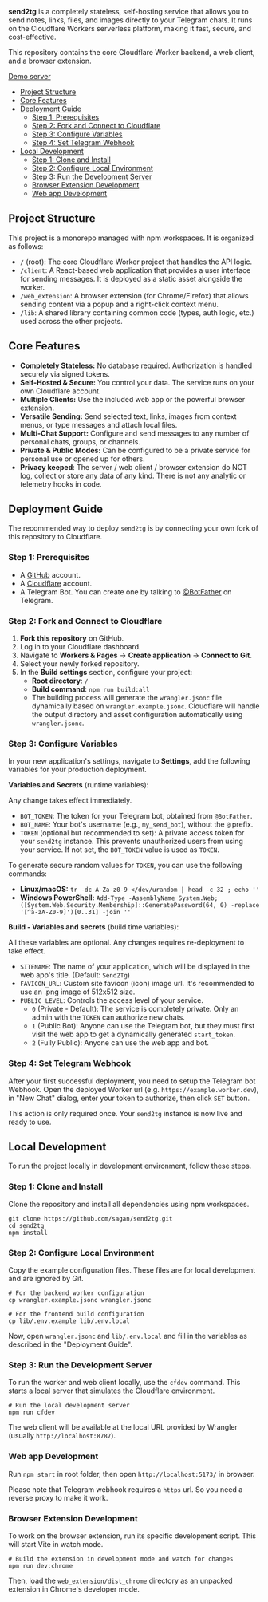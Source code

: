 **send2tg** is a completely stateless, self-hosting service that allows you to send notes, links, files, and images directly to your Telegram chats. It runs on the Cloudflare Workers serverless platform, making it fast, secure, and cost-effective.

This repository contains the core Cloudflare Worker backend, a web client, and a browser extension.

[Demo server](https://send2tg.sagan.me/)

- [Project Structure](#project-structure)
- [Core Features](#core-features)
- [Deployment Guide](#deployment-guide)
	- [Step 1: Prerequisites](#step-1-prerequisites)
	- [Step 2: Fork and Connect to Cloudflare](#step-2-fork-and-connect-to-cloudflare)
	- [Step 3: Configure Variables](#step-3-configure-variables)
	- [Step 4: Set Telegram Webhook](#step-4-set-telegram-webhook)
- [Local Development](#local-development)
	- [Step 1: Clone and Install](#step-1-clone-and-install)
	- [Step 2: Configure Local Environment](#step-2-configure-local-environment)
	- [Step 3: Run the Development Server](#step-3-run-the-development-server)
	- [Browser Extension Development](#browser-extension-development)
	- [Web app Development](#web-app-development)


## Project Structure

This project is a monorepo managed with npm workspaces. It is organized as follows:

- `/` (root): The core Cloudflare Worker project that handles the API logic.
- `/client`: A React-based web application that provides a user interface for sending messages. It is deployed as a static asset alongside the worker.
- `/web_extension`: A browser extension (for Chrome/Firefox) that allows sending content via a popup and a right-click context menu.
- `/lib`: A shared library containing common code (types, auth logic, etc.) used across the other projects.

## Core Features

- **Completely Stateless:** No database required. Authorization is handled securely via signed tokens.
- **Self-Hosted & Secure:** You control your data. The service runs on your own Cloudflare account.
- **Multiple Clients:** Use the included web app or the powerful browser extension.
- **Versatile Sending:** Send selected text, links, images from context menus, or type messages and attach local files.
- **Multi-Chat Support:** Configure and send messages to any number of personal chats, groups, or channels.
- **Private & Public Modes:** Can be configured to be a private service for personal use or opened up for others.
- **Privacy keeped**: The server / web client / browser extension do NOT log, collect or store any data of any kind. There is not any analytic or telemetry hooks in code.

## Deployment Guide

The recommended way to deploy `send2tg` is by connecting your own fork of this repository to Cloudflare.

### Step 1: Prerequisites

- A [GitHub](https://github.com/) account.
- A [Cloudflare](https://www.cloudflare.com/) account.
- A Telegram Bot. You can create one by talking to [@BotFather](https://t.me/BotFather) on Telegram.

### Step 2: Fork and Connect to Cloudflare

1. **Fork this repository** on GitHub.
2. Log in to your Cloudflare dashboard.
3. Navigate to **Workers & Pages** -> **Create application** -> **Connect to Git**.
4. Select your newly forked repository.
5. In the **Build settings** section, configure your project:
    - **Root directory**: `/`
    - **Build command**: `npm run build:all`
    - The building process will generate the `wrangler.jsonc` file dynamically based on `wrangler.example.jsonc`. Cloudflare will handle the output directory and asset configuration automatically using `wrangler.jsonc`.

### Step 3: Configure Variables

In your new application's settings, navigate to **Settings**, add the following variables for your production deployment.

**Variables and Secrets** (runtime variables):

Any change takes effect immediately.

- `BOT_TOKEN`: The token for your Telegram bot, obtained from `@BotFather`.
- `BOT_NAME`: Your bot's username (e.g., `my_send_bot`), without the `@` prefix.
- `TOKEN` (optional but recommended to set): A private access token for your `send2tg` instance. This prevents unauthorized users from using your service. If not set, the `BOT_TOKEN` value is used as `TOKEN`.

To generate secure random values for `TOKEN`, you can use the following commands:

- **Linux/macOS:** `tr -dc A-Za-z0-9 </dev/urandom | head -c 32 ; echo ''`
- **Windows PowerShell:** `Add-Type -AssemblyName System.Web; ([System.Web.Security.Membership]::GeneratePassword(64, 0) -replace '[^a-zA-Z0-9]')[0..31] -join ''`

**Build - Variables and secrets** (build time variables):

All these variables are optional. Any changes requires re-deployment to take effect.

- `SITENAME`: The name of your application, which will be displayed in the web app's title. (Default: `Send2Tg`)
- `FAVICON_URL`: Custom site favicon (icon) image url. It's recommended to use an .png image of 512x512 size.
- `PUBLIC_LEVEL`: Controls the access level of your service.
    - `0` (Private - Default): The service is completely private. Only an admin with the `TOKEN` can authorize new chats.
    - `1` (Public Bot): Anyone can use the Telegram bot, but they must first visit the web app to get a dynamically generated `start_token`.
    - `2` (Fully Public): Anyone can use the web app and bot.

### Step 4: Set Telegram Webhook

After your first successful deployment, you need to setup the Telegram bot Webhook. Open the deployed Worker url (e.g. `https://example.worker.dev`), in "New Chat" dialog, enter your token to authorize, then click `SET` button.

This action is only required once. Your `send2tg` instance is now live and ready to use.

## Local Development

To run the project locally in development environment, follow these steps.

### Step 1: Clone and Install

Clone the repository and install all dependencies using npm workspaces.

```
git clone https://github.com/sagan/send2tg.git
cd send2tg
npm install
```

### Step 2: Configure Local Environment

Copy the example configuration files. These files are for local development and are ignored by Git.

```
# For the backend worker configuration
cp wrangler.example.jsonc wrangler.jsonc

# For the frontend build configuration
cp lib/.env.example lib/.env.local
```

Now, open `wrangler.jsonc` and `lib/.env.local` and fill in the variables as described in the "Deployment Guide".

### Step 3: Run the Development Server

To run the worker and web client locally, use the `cfdev` command. This starts a local server that simulates the Cloudflare environment.

```
# Run the local development server
npm run cfdev
```

The web client will be available at the local URL provided by Wrangler (usually `http://localhost:8787`).


### Web app Development

Run `npm start` in root folder, then open `http://localhost:5173/` in browser.

Please note that Telegram webhook requires a `https` url. So you need a reverse proxy to make it work.

### Browser Extension Development

To work on the browser extension, run its specific development script. This will start Vite in watch mode.

```
# Build the extension in development mode and watch for changes
npm run dev:chrome
```

Then, load the `web_extension/dist_chrome` directory as an unpacked extension in Chrome's developer mode.

